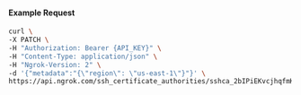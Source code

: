 <!-- Code generated for API Clients. DO NOT EDIT. -->

#### Example Request

```bash
curl \
-X PATCH \
-H "Authorization: Bearer {API_KEY}" \
-H "Content-Type: application/json" \
-H "Ngrok-Version: 2" \
-d '{"metadata":"{\"region\": \"us-east-1\"}"}' \
https://api.ngrok.com/ssh_certificate_authorities/sshca_2bIPiEKvcjhqfmKALQPz4z7Ajv6
```
